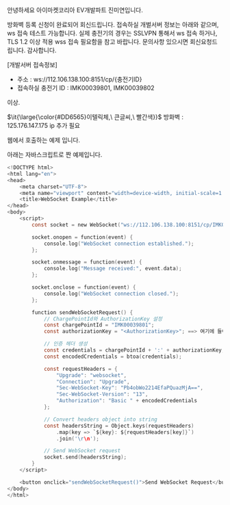 안녕하세요
아이마켓코리아 EV개발파트 진미연입니다.

방화벽 등록 신청이 완료되어 회신드립니다.
접속하실 개벌서버 정보는 아래와 같으며, ws 접속 테스트 가능합니다.
실제 충전기의 경우는 SSLVPN 통해서 ws 접속 하거나, TLS 1.2 이상 적용 wss 접속 필요함을 참고 바랍니다.
문의사항 있으시면 회신요청드립니다.
감사합니다.


[개발서버 접속정보]
- 주소 :  ws://112.106.138.100:8151/cp/{충전기ID}
- 접속하실 충전기 ID : IMK00039801, IMK00039802

이상.


$\it{\large{\color{#DD6565}이텔릭체,\ 큰글씨,\ 빨간색}}$ 방화벽 : 125.176.147.175  ip 추가 필요 

웹에서 호출하는 예제 입니다.

아래는 자바스크립트로 짠 예제입니다.
```c
<!DOCTYPE html>
<html lang="en">
<head>
    <meta charset="UTF-8">
    <meta name="viewport" content="width=device-width, initial-scale=1.0">
    <title>WebSocket Example</title>
</head> 
<body>
    <script>
        const socket = new WebSocket("ws://112.106.138.100:8151/cp/IMK00039801");

        socket.onopen = function(event) {
            console.log("WebSocket connection established.");
        };

        socket.onmessage = function(event) {
            console.log("Message received:", event.data);
        };

        socket.onclose = function(event) {
            console.log("WebSocket connection closed.");
        };

        function sendWebSocketRequest() {
            // ChargePointId와 AuthorizationKey 설정
            const chargePointId = "IMK00039801";
            const authorizationKey = "<AuthorizationKey>"; ==> 여기에 들어갈 키값 

            // 인증 헤더 생성
            const credentials = chargePointId + ':' + authorizationKey;
            const encodedCredentials = btoa(credentials);

            const requestHeaders = {
                "Upgrade": "websocket",
                "Connection": "Upgrade",
                "Sec-WebSocket-Key": "Pb4obWo2214EfaPQuazMjA==",
                "Sec-WebSocket-Version": "13",
                "Authorization": "Basic " + encodedCredentials
            };

            // Convert headers object into string
            const headersString = Object.keys(requestHeaders)
                .map(key => `${key}: ${requestHeaders[key]}`)
                .join('\r\n');

            // Send WebSocket request
            socket.send(headersString);
        }
    </script>

    <button onclick="sendWebSocketRequest()">Send WebSocket Request</button>
</body>
</html>
```

